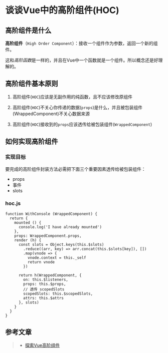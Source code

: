# 谈谈Vue中的高阶组件(HOC)

## 高阶组件是什么

**高阶组件**（`High Order Component`）：接收一个组件作为参数，返回一个新的组件。

这和*高阶函数*是一样的，并且在Vue中一个函数就是一个组件。所以概念还是好理解的。

## 高阶组件基本原则

 1. 高阶组件(`HOC`)应该是无副作用的纯函数，且不应该修改原组件
 
 2. 高阶组件(`HOC`)不关心你传递的数据(`props`)是什么，并且被包装组件(WrappedComponent)不关心数据来源
 
 3. 高阶组件(`HOC`)接收到的`props`应该透传给被包装组件(`WrappedComponent`)

## 如何实现高阶组件

### 实现目标

要完成的高阶组件封装方法必需把下面三个重要因素透传给被包装组件：

 * props
 * 事件
 * slots

### hoc.js
```ecmascript 6
function WithConsole (WrappedComponent) {
  return {
    mounted () {
      console.log('I have already mounted')
    },
    props: WrappedComponent.props,
    render (h) {
      const slots = Object.keys(this.$slots)
        .reduce((arr, key) => arr.concat(this.$slots[key]), [])
        .map(vnode => {
          vnode.context = this._self
          return vnode
        })

      return h(WrappedComponent, {
        on: this.$listeners,
        props: this.$props,
        // 透传 scopedSlots
        scopedSlots: this.$scopedSlots,
        attrs: this.$attrs
      }, slots)
    }
  }
}
```




## 参考文章

> * [探索Vue高阶组件](https://segmentfault.com/p/1210000012743259/read)
